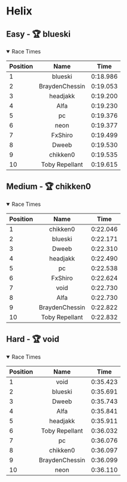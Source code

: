 # Helix
## Easy - 🏆 blueski
<details open>
<summary>Race Times</summary>

| Position      | Name          | Time  |
| :------------- |:-------------:| :-----: |
| 1              | blueski | 0:18.986 |
| 2              | BraydenChessin | 0:19.053 |
| 3              | headjakk | 0:19.200 |
| 4              | Alfa | 0:19.230 |
| 5              | pc | 0:19.376 |
| 6              | neon | 0:19.377 |
| 7              | FxShiro | 0:19.499 |
| 8              | Dweeb | 0:19.530 |
| 9              | chikken0 | 0:19.535 |
| 10              | Toby Repellant | 0:19.615 |

</details>

## Medium - 🏆 chikken0
<details open>
<summary>Race Times</summary>

| Position      | Name          | Time  |
| :------------- |:-------------:| :-----: |
| 1              | chikken0 | 0:22.046 |
| 2              | blueski | 0:22.171 |
| 3              | Dweeb | 0:22.310 |
| 4              | headjakk | 0:22.490 |
| 5              | pc | 0:22.538 |
| 6              | FxShiro | 0:22.624 |
| 7              | void | 0:22.730 |
| 8              | Alfa | 0:22.730 |
| 9              | BraydenChessin | 0:22.822 |
| 10              | Toby Repellant | 0:22.832 |

</details>

## Hard - 🏆 void
<details open>
<summary>Race Times</summary>

| Position      | Name          | Time  |
| :------------- |:-------------:| :-----: |
| 1              | void | 0:35.423 |
| 2              | blueski | 0:35.691 |
| 3              | Dweeb | 0:35.743 |
| 4              | Alfa | 0:35.841 |
| 5              | headjakk | 0:35.911 |
| 6              | Toby Repellant | 0:36.032 |
| 7              | pc | 0:36.076 |
| 8              | chikken0 | 0:36.097 |
| 9              | BraydenChessin | 0:36.099 |
| 10              | neon | 0:36.110 |

</details>
